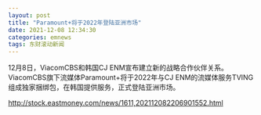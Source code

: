 ```yaml
---
layout: post
title: "Paramount+将于2022年登陆亚洲市场"
date: 2021-12-08 12:34:30
categories: emnews
tags: 东财滚动新闻
---
```


12月8日，ViacomCBS和韩国CJ ENM宣布建立新的战略合作伙伴关系。ViacomCBS旗下流媒体Paramount+将于2022年与CJ ENM的流媒体服务TVING组成独家捆绑包，在韩国提供服务，正式登陆亚洲市场。

<http://stock.eastmoney.com/news/1611,202112082206901552.html>